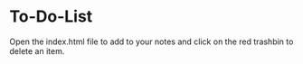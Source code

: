 # To-Do-List
Open the index.html file to add to your notes and click on the red trashbin to delete an item.
